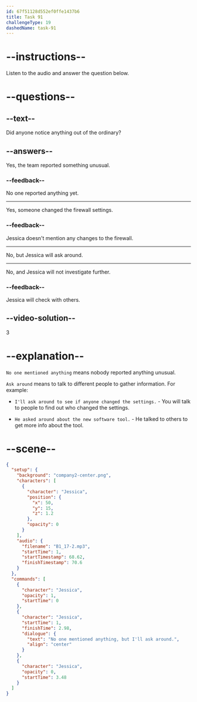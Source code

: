 ```yaml
---
id: 67f51128d552ef0ffe1437b6
title: Task 91
challengeType: 19
dashedName: task-91
---
```


<!-- (audio) Jessica: No one mentioned anything, but I'll ask around. -->

# --instructions--

Listen to the audio and answer the question below.

# --questions--

## --text--

Did anyone notice anything out of the ordinary?

## --answers--

Yes, the team reported something unusual.

### --feedback--

No one reported anything yet.

---

Yes, someone changed the firewall settings.

### --feedback--

Jessica doesn't mention any changes to the firewall.

---

No, but Jessica will ask around.

---

No, and Jessica will not investigate further.

### --feedback--

Jessica will check with others.

## --video-solution--

3

# --explanation--

`No one mentioned anything` means nobody reported anything unusual.

`Ask around` means to talk to different people to gather information. For example:

- `I'll ask around to see if anyone changed the settings.` - You will talk to people to find out who changed the settings.

- `He asked around about the new software tool.` - He talked to others to get more info about the tool.

# --scene--

```json
{
  "setup": {
    "background": "company2-center.png",
    "characters": [
      {
        "character": "Jessica",
        "position": {
          "x": 50,
          "y": 15,
          "z": 1.2
        },
        "opacity": 0
      }
    ],
    "audio": {
      "filename": "B1_17-2.mp3",
      "startTime": 1,
      "startTimestamp": 68.62,
      "finishTimestamp": 70.6
    }
  },
  "commands": [
    {
      "character": "Jessica",
      "opacity": 1,
      "startTime": 0
    },
    {
      "character": "Jessica",
      "startTime": 1,
      "finishTime": 2.98,
      "dialogue": {
        "text": "No one mentioned anything, but I'll ask around.",
        "align": "center"
      }
    },
    {
      "character": "Jessica",
      "opacity": 0,
      "startTime": 3.48
    }
  ]
}
```
